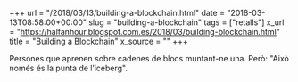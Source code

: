 +++
url = "/2018/03/13/building-a-blockchain.html"
date = "2018-03-13T08:58:00+00:00"
slug = "building-a-blockchain"
tags = ["retalls"]
x_url = "https://halfanhour.blogspot.com.es/2018/03/building-blockchain.html"
title = "Building a Blockchain"
x_source = ""
+++


Persones que aprenen sobre cadenes de blocs muntant-ne una. Però: "Això només és la punta de l’iceberg".

